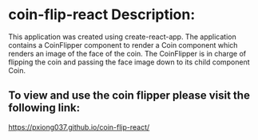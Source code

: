 # coin-flip-react Description:
This application was created using create-react-app. The application contains a CoinFlipper component to render a Coin component which renders an image of the face of the coin. The CoinFlipper is in charge of flipping the coin and passing the face image down to its child component Coin. 

## To view and use the coin flipper please visit the following link:
https://pxiong037.github.io/coin-flip-react/
